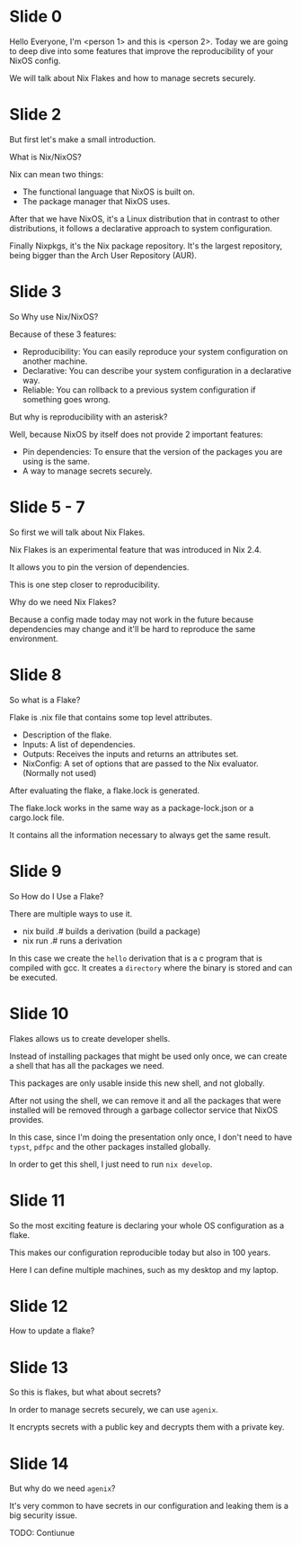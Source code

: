 # Slide 0

Hello Everyone, I'm <person 1> and this is <person 2>.
Today we are going to deep dive into some features that improve the reproducibility of your NixOS config.

We will talk about Nix Flakes and how to manage secrets securely.

# Slide 2

But first let's make a small introduction.

What is Nix/NixOS?

Nix can mean two things:

- The functional language that NixOS is built on.
- The package manager that NixOS uses.

After that we have NixOS, it's a Linux distribution that in contrast to other distributions,
it follows a declarative approach to system configuration.

Finally Nixpkgs, it's the Nix package repository. It's the largest repository,
being bigger than the Arch User Repository (AUR).

# Slide 3

So Why use Nix/NixOS?

Because of these 3 features:

- Reproducibility: You can easily reproduce your system configuration on another machine.
- Declarative: You can describe your system configuration in a declarative way.
- Reliable: You can rollback to a previous system configuration if something goes wrong.

But why is reproducibility with an asterisk?

Well, because NixOS by itself does not provide 2 important features:

- Pin dependencies: To ensure that the version of the packages you are using is the same.
- A way to manage secrets securely.

# Slide 5 - 7

So first we will talk about Nix Flakes.

Nix Flakes is an experimental feature that was introduced in Nix 2.4.

It allows you to pin the version of dependencies.

This is one step closer to reproducibility.

Why do we need Nix Flakes?

Because a config made today may not work in the future because dependencies may change
and it'll be hard to reproduce the same environment.

# Slide 8

So what is a Flake?

Flake is .nix file that contains some top level attributes.

- Description of the flake.
- Inputs: A list of dependencies.
- Outputs: Receives the inputs and returns an attributes set.
- NixConfig: A set of options that are passed to the Nix evaluator. (Normally not used)

After evaluating the flake, a flake.lock is generated.

The flake.lock works in the same way as a package-lock.json or a cargo.lock file.

It contains all the information necessary to always get the same result.

# Slide 9

So How do I Use a Flake?

There are multiple ways to use it.

- nix build .#<name> builds a derivation (build a package)
- nix run .#<name> runs a derivation

In this case we create the `hello` derivation that is a c program that is compiled with gcc.
It creates a `directory` where the binary is stored and can be executed.

# Slide 10

Flakes allows us to create developer shells.

Instead of installing packages that might be used only once, we can create a shell that has all the packages we need.

This packages are only usable inside this new shell, and not globally.

After not using the shell, we can remove it and all the packages that were installed will be removed through
a garbage collector service that NixOS provides.

In this case, since I'm doing the presentation only once, I don't need to have
`typst`, `pdfpc` and the other packages installed globally.

In order to get this shell, I just need to run `nix develop`.

# Slide 11

So the most exciting feature is declaring your whole OS configuration as a flake.

This makes our configuration reproducible today but also in 100 years.

Here I can define multiple machines, such as my desktop and my laptop.

# Slide 12

How to update a flake?

# Slide 13

So this is flakes, but what about secrets?

In order to manage secrets securely, we can use `agenix`.

It encrypts secrets with a public key and decrypts them with a private key.

# Slide 14

But why do we need `agenix`?

It's very common to have secrets in our configuration and leaking them is a big security issue.

TODO: Contiunue







